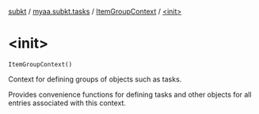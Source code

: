[subkt](../../index.md) / [myaa.subkt.tasks](../index.md) / [ItemGroupContext](index.md) / [&lt;init&gt;](./-init-.md)

# &lt;init&gt;

`ItemGroupContext()`

Context for defining groups of objects such as tasks.

Provides convenience functions for defining tasks and other objects
for all entries associated with this context.

